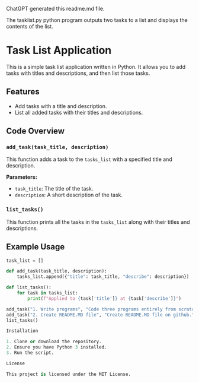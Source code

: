 ChatGPT generated this readme.md file.

The tasklist.py python program outputs two tasks to a list and displays the contents of the list.
# Task List Application

This is a simple task list application written in Python. It allows you to add tasks with titles and descriptions, and then list those tasks.

## Features

- Add tasks with a title and description.
- List all added tasks with their titles and descriptions.

## Code Overview

### `add_task(task_title, description)`
This function adds a task to the `tasks_list` with a specified title and description.

**Parameters:**
- `task_title`: The title of the task.
- `description`: A short description of the task.

### `list_tasks()`
This function prints all the tasks in the `tasks_list` along with their titles and descriptions.

## Example Usage

```python
task_list = []

def add_task(task_title, description):
    tasks_list.append({"title": task_title, "describe": description})

def list_tasks():
    for task in tasks_list:
        print(f"Applied to {task['title']} at {task['describe']}")

add_task("1. Write programs", "Code three programs entirely from scratch.")
add_task("2. Create README.MD file", "Create README.MD file on github.")
list_tasks()

Installation

1. Clone or download the repository.
2. Ensure you have Python 3 installed.
3. Run the script.

License

This project is licensed under the MIT License.
